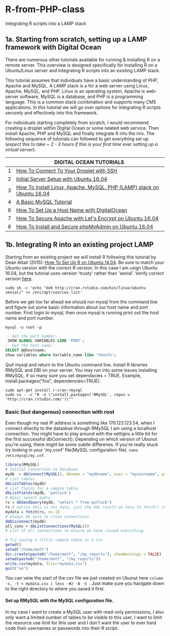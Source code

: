 # R-from-PHP-class
Integrating R scripts into a LAMP stack

## 1a. Starting from scratch, setting up a LAMP framework with Digital Ocean
There are numerous other tutorials available for running & installing R on a remote server. This overview is designed specifically for installing R on a Ubuntu/Linux server and integrating R scripts into an existing LAMP stack. 

This tutorial assumes that individuals have a basic understanding of PHP, Apache and MySQL. A LAMP stack is a for a web server using Linux, Apache, MySQL, and PHP. Linux is an operating system, Apache is web-server software, MySQL is a database, and PHP is a programming language. This is a common stack combination and supports many CMS applications. In this tutorial we will go over options for integrating R scripts securely and effectively into this framework. 

For individuals starting completely from scratch, I would recommend creating a droplet within Digital Ocean or some related web service. Then install Apache, PHP and MySQL and finally integrate R into the mix. The following sequence of tutorials can followed to get everything set up (*expect this to take ~ 2 - 3 hours if this is your first time ever setting up a virtual server*).

|  |              DIGITAL OCEAN TUTORIALS                                                         | 
|-------------------------|-----------------------------------------------------------------------| 
| 1                       | [How To Connect To Your Droplet with SSH](https://www.digitalocean.com/community/tutorials/how-to-connect-to-your-droplet-with-ssh)                               | 
| 2                       | [Initial Server Setup with Ubuntu 16.04](https://www.digitalocean.com/community/tutorials/initial-server-setup-with-ubuntu-16-04)                                | 
| 3                       | [How To Install Linux, Apache, MySQL, PHP (LAMP) stack on Ubuntu 16.04](https://www.digitalocean.com/community/tutorials/how-to-install-linux-apache-mysql-php-lamp-stack-on-ubuntu-16-04) | 
| 4                       | [A Basic MySQL Tutorial](https://www.digitalocean.com/community/tutorials/a-basic-mysql-tutorial)                                                | 
| 6                       | [How To Set Up a Host Name with DigitalOcean](https://www.digitalocean.com/community/tutorials/how-to-set-up-a-host-name-with-digitalocean)               |
| 7                       | [How To Secure Apache with Let's Encrypt on Ubuntu 16.04](https://www.digitalocean.com/community/tutorials/how-to-secure-apache-with-let-s-encrypt-on-ubuntu-16-04)               | 
| 8                       | [How To Install and Secure phpMyAdmin on Ubuntu 16.04](https://www.digitalocean.com/community/tutorials/how-to-install-and-secure-phpmyadmin-on-ubuntu-16-04)                  |


## 1b. Integrating R into an existing project LAMP

Starting from an existing project we will install R following this tutorial by Dean Attali (2015): [How To Set Up R on Ubuntu 14.04](https://www.digitalocean.com/community/tutorials/how-to-set-up-r-on-ubuntu-14-04). Be sure to match your Ubuntu version with the correct R version. In this case I am usign Ubuntu 16.04, but the tutorial uses version 'trusty' rather than 'xenial'. Verify correct version [here](https://cran.rstudio.com/bin/linux/ubuntu/). 
```{r, engine='sh', count_lines}
sudo sh -c 'echo "deb http://cran.rstudio.com/bin/linux/ubuntu xenial/" >> /etc/apt/sources.list'
```
Before we get too far ahead we should run mysql from the command line and figure out some basic information about our host name and port number. First login to mysql, then once mysql is running print out the host name and port number.
```{r, engine='sh', count_lines}
mysql -u root -p
```
```sql
-- Get the port number;
 SHOW GLOBAL VARIABLES LIKE 'PORT';
-- Get the host name;
SELECT @@hostname;
show variables where Variable_name like '%host%';
```

Quit mysql and return to the Ubuntu command line. Install R libraries RMySQL and DBI on your server. You may run into some issues installing RMySQL, if so many sure you set dependacies = TRUE. Example, install.packages("foo", dependencies=TRUE).
```{r, engine='sh', count_lines}
sudo apt-get install r-cran-rmysql
sudo su - -c "R -e \"install.packages('RMySQL', repos = 'http://cran.rstudio.com/')\""
```

### Basic (but dangerous) connection with root
Even though my real IP address is something like 176.123.123.54, when I connect directly to the dataabse through RMySQL I am using a localhost connection. You might have to play around with the settigns a little bit for the first successful dbConnect(). Depending on which version of Ubunut you're using, there might be some subtle differenes. If you're really stuck try looking in your 'my.conf' file(MySQL configuration file). ``` nano /etc/mysql/my.cnf ```.

```r
library(RMySQL)
# Initial connection to database
mydb  = dbConnect(MySQL(), dbname = "mydbname", user = "myusername", password = "mypassword", host = "127.0.0.1", port=3306)
# List tables
dbListTables(mydb)
# List fields for a sample table
dbListFields(mydb, 'potluck')
# Basic select query
rs = dbSendQuery(mydb, "select * from potluck")
rs # notice this is not data, just the SQL result we have to fetch() results to send them to a dataframe.
mydata = fetch(rs, n=-1)
# Always be sure to close connections
dbDisconnect(mydb)
all_cons = dbListConnections(MySQL()) 
# List of all connections to ensure we have closed everything

# Try saving a little sample table as a csv
getwd()
setwd("/home/matt")
dir.create(paste0("/home/matt", "/my_reports"), showWarnings = FALSE)
setwd(paste0("/home/matt", "/my_reports"))
write.csv(mydata, file="mydata.csv")
quit("no")
```
You can veiw the start of the csv file we just created on Ubunut here  ```column -s, -t < mydata.csv | less -#2 -N -S ```. Just make sure you havigate down to the right directory to where you saved it first.

#### Set up RMySQL with the MySQL configuration file. 
In my case I want to create a MySQL user with read-only permissions, I also only want a limited number of tables to be visible to this user, I want to limit the resource use limit for this user and I don't want the user to ever hard code their usernames or passwords into their R script. 


